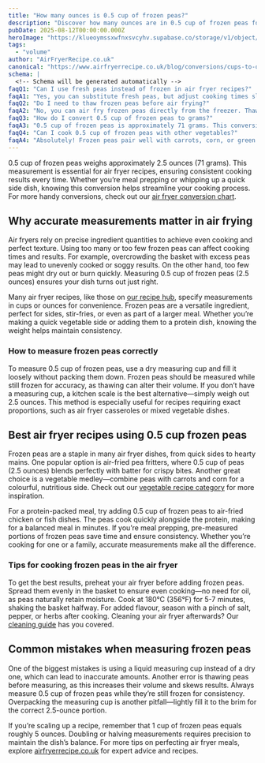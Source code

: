 ```yaml
---
title: "How many ounces is 0.5 cup of frozen peas?"
description: "Discover how many ounces are in 0.5 cup of frozen peas for perfect air fryer meals. Get accurate conversions and cooking tips here!"
pubDate: 2025-08-12T00:00:00.000Z
heroImage: "https://klueoymssxwfnxsvcyhv.supabase.co/storage/v1/object/public/Shmucket/how-many-ounces-is-0-5-cup-frozen-peas.webp"
tags:
  - "volume"
author: "AirFryerRecipe.co.uk"
canonical: "https://www.airfryerrecipe.co.uk/blog/conversions/cups-to-ounces/how-many-ounces-is-0-5-cup-frozen-peas"
schema: |
  <!-- Schema will be generated automatically -->
faqQ1: "Can I use fresh peas instead of frozen in air fryer recipes?"
faqA1: "Yes, you can substitute fresh peas, but adjust cooking times slightly. Fresh peas may cook faster than frozen, so reduce the time by 1-2 minutes. Use the same weight (2.5 ounces for 0.5 cup) for accurate results."
faqQ2: "Do I need to thaw frozen peas before air frying?"
faqA2: "No, you can air fry frozen peas directly from the freezer. Thawing isn’t necessary and can make them mushy. Cooking them frozen ensures they retain texture and cook evenly in the air fryer."
faqQ3: "How do I convert 0.5 cup of frozen peas to grams?"
faqA3: "0.5 cup of frozen peas is approximately 71 grams. This conversion is useful for recipes requiring metric measurements. A kitchen scale ensures the most accurate results for air fryer cooking."
faqQ4: "Can I cook 0.5 cup of frozen peas with other vegetables?"
faqA4: "Absolutely! Frozen peas pair well with carrots, corn, or green beans in the air fryer. Adjust cooking times based on the densest vegetable in the mix. Keep portions even for uniform results."
---
```

<p>0.5 cup of frozen peas weighs approximately 2.5 ounces (71 grams). This measurement is essential for air fryer recipes, ensuring consistent cooking results every time. Whether you’re meal prepping or whipping up a quick side dish, knowing this conversion helps streamline your cooking process. For more handy conversions, check out our <a href=https://www.airfryerrecipe.co.uk/air-fryer-conversion-chart>air fryer conversion chart</a>.</p>  

<h2>Why accurate measurements matter in air frying</h2>  
<p>Air fryers rely on precise ingredient quantities to achieve even cooking and perfect texture. Using too many or too few frozen peas can affect cooking times and results. For example, overcrowding the basket with excess peas may lead to unevenly cooked or soggy results. On the other hand, too few peas might dry out or burn quickly. Measuring 0.5 cup of frozen peas (2.5 ounces) ensures your dish turns out just right.</p>  

<p>Many air fryer recipes, like those on <a href=https://www.airfryerrecipe.co.uk/recipes>our recipe hub</a>, specify measurements in cups or ounces for convenience. Frozen peas are a versatile ingredient, perfect for sides, stir-fries, or even as part of a larger meal. Whether you’re making a quick vegetable side or adding them to a protein dish, knowing the weight helps maintain consistency.</p>  

<h3>How to measure frozen peas correctly</h3>  
<p>To measure 0.5 cup of frozen peas, use a dry measuring cup and fill it loosely without packing them down. Frozen peas should be measured while still frozen for accuracy, as thawing can alter their volume. If you don’t have a measuring cup, a kitchen scale is the best alternative—simply weigh out 2.5 ounces. This method is especially useful for recipes requiring exact proportions, such as air fryer casseroles or mixed vegetable dishes.</p>  

<h2>Best air fryer recipes using 0.5 cup frozen peas</h2>  
<p>Frozen peas are a staple in many air fryer dishes, from quick sides to hearty mains. One popular option is air-fried pea fritters, where 0.5 cup of peas (2.5 ounces) blends perfectly with batter for crispy bites. Another great choice is a vegetable medley—combine peas with carrots and corn for a colourful, nutritious side. Check out our <a href=https://www.airfryerrecipe.co.uk/recipe-category/vegetables>vegetable recipe category</a> for more inspiration.</p>  

<p>For a protein-packed meal, try adding 0.5 cup of frozen peas to air-fried chicken or fish dishes. The peas cook quickly alongside the protein, making for a balanced meal in minutes. If you’re meal prepping, pre-measured portions of frozen peas save time and ensure consistency. Whether you’re cooking for one or a family, accurate measurements make all the difference.</p>  

<h3>Tips for cooking frozen peas in the air fryer</h3>  
<p>To get the best results, preheat your air fryer before adding frozen peas. Spread them evenly in the basket to ensure even cooking—no need for oil, as peas naturally retain moisture. Cook at 180°C (356°F) for 5-7 minutes, shaking the basket halfway. For added flavour, season with a pinch of salt, pepper, or herbs after cooking. Cleaning your air fryer afterwards? Our <a href=https://www.airfryerrecipe.co.uk/air-fryer-cleaner>cleaning guide</a> has you covered.</p>  

<h2>Common mistakes when measuring frozen peas</h2>  
<p>One of the biggest mistakes is using a liquid measuring cup instead of a dry one, which can lead to inaccurate amounts. Another error is thawing peas before measuring, as this increases their volume and skews results. Always measure 0.5 cup of frozen peas while they’re still frozen for consistency. Overpacking the measuring cup is another pitfall—lightly fill it to the brim for the correct 2.5-ounce portion.</p>  

<p>If you’re scaling up a recipe, remember that 1 cup of frozen peas equals roughly 5 ounces. Doubling or halving measurements requires precision to maintain the dish’s balance. For more tips on perfecting air fryer meals, explore <a href=https://www.airfryerrecipe.co.uk>airfryerrecipe.co.uk</a> for expert advice and recipes.</p>
